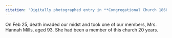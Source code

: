 ```yaml
---
citation: "Digitally photographed entry in **Congregational Church 1868-1933 Minutes of meetings and Membership**, used with permission from Caroline Valley Community Church."
---
```

On Feb 25, death invaded our midst and took one of our members, Mrs. Hannah Mills, aged 93. She had been a member of this church 20 years. 
